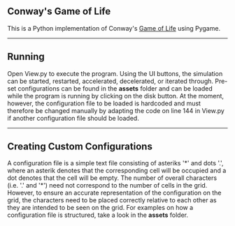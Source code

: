 ## Conway's Game of Life

This is a Python implementation of Conway's [Game of Life](https://en.wikipedia.org/wiki/Conway%27s_Game_of_Life) using Pygame.

---

## Running

Open View.py to execute the program. Using the UI buttons, the simulation can be started, restarted, accelerated, decelerated, or iterated through.
Pre-set configurations can be found in the **assets** folder and can be loaded while the program is running by clicking on the disk button.
At the moment, however, the configuration file to be loaded is hardcoded and must therefore be changed manually by adapting the code on
line 144 in View.py if another configuration file should be loaded. 

---

## Creating Custom Configurations

A configuration file is a simple text file consisting of asteriks '\*' and dots '.', where an asterik denotes that the corresponding cell will
be occupied and a dot denotes that the cell will be empty. The number of overall characters (i.e. '.' and '\*') need not correspond 
to the number of cells in the grid. However, to ensure an accurate representation of the configuration on the grid, the characters need to be
placed correctly relative to each other as they are intended to be seen on the grid.
For examples on how a configuration file is structured, take a look in the **assets** folder. 
 
